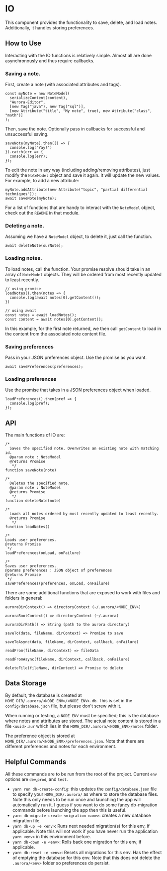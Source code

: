 # IO
This component provides the functionality to save, delete, and load notes.
Additionally, it handles storing preferences.

## How to Use
Interacting with the IO functions is relatively simple. Almost all are done asynchronously and thus
require callbacks.

### Saving a note.
First, create a note (with associated attributes and tags).
```
const myNote = new NoteModel(
  serializeContent(content),
  "Aurora-Editor",
  [new Tag("java"), new Tag("sql")],
  [new Attribute("title", "My note", true), new Attribute("class", "math")]
);
```
Then, save the note. Optionally pass in callbacks for successful and unsuccessful saving.
```
saveNote(myNote).then(() => {
  console.log("Yay!")
}).catch(err => {
  console.log(err);
});
```
To edit the note in any way (including adding/removing attributes), just modify the
`NoteModel` object and save it again. It will update the new values. For example, to add a new attribute:
```
myNote.addAttribute(new Attribute("topic", "partial differential techniques"));
await saveNote(myNote);
```
For a list of functions that are handy to interact with the `NoteModel` object, check out the `README` in that module.

### Deleting a note.
Assuming we have a `NoteModel` object, to delete it, just call the function.
```
await deleteNote(ourNote);
```

### Loading notes.
To load notes, call the function. Your promise resolve should take in an array of `NoteModel`
objects. They will be ordered from most recently updated to least recently.
```
// using promise
loadNotes().then(notes => {
  console.log(await notes[0].getContent());
})

// using await
const notes = await loadNotes();
const content = await notes[0].getContent();
```
In this example, for the first note returned, we then call `getContent` to load in the content
from the associated note content file.

### Saving preferences
Pass in your JSON preferences object. Use the promise as you want.
```
await savePreferences(preferences);
```

### Loading preferences
Use the promise that takes in a JSON preferences object when loaded.
```
loadPreferences().then(pref => {
  console.log(pref);
});
```

## API
The main functions of IO are:
```
/*
  Saves the specified note. Overwrites an existing note with matching id.
  @param note : NoteModel
  @returns Promise
   */
function saveNote(note)

/*
  Deletes the specified note.
  @param note : NoteModel
  @returns Promise
   */
function deleteNote(note)

/*
  Loads all notes ordered by most recently updated to least recently.
  @returns Promise
   */
function loadNotes()

/*
Loads user preferences.
@returns Promise
 */
loadPreferences(onLoad, onFailure)

/*
Saves user preferences.
@params preferences : JSON object of preferences
@returns Promise
 */
savePreferences(preferences, onLoad, onFailure)
```

There are some additional functions that are exposed to work with files and folders in general:

```
auroraDirContext() => directoryContext (~/.aurora/<NODE_ENV>)

auroraRootContext() => directoryContext (~/.aurora)

auroraDirPath() => String (path to the aurora directory)

saveTo(data, fileName, dirContext) => Promise to save

saveToAsync(data, fileName, dirContext, callback, onFailure)

readFrom(fileName, dirContext) => fileData

readFromAsync(fileName, dirContext, callback, onFailure)

deleteFile(fileName, dirContext) => Promise to delete
```

## Data Storage
By default, the database is created at `HOME_DIR/.aurora/<NODE_ENV>/<NODE_ENV>.db`.
This is set in the `config/database.json` file, but please don't screw with it.

When running or testing, a `NODE_ENV` must be specified; this is the database where notes and attributes are stored.
The actual note content is stored in a file `<uuid>.aur` which lies in the `HOME_DIR/.aurora/<NODE_ENV>/notes` folder.

The preference object is stored at `HOME_DIR/.aurora/<NODE_ENV>/preferences.json`.
Note that there are different preferences and notes for each environment.

## Helpful Commands
All these commands are to be run from the root of the project.
Current `env` options are `dev`,`prod`, and `test`.
- `yarn run db-create-config`: this updates the `config/database.json` file to specify your `HOME_DIR/.aurora/` as where to store the database files. Note this only needs to be run once and launching the app will automatically run it. I guess if you want to do some fancy db-migration commands before launching the app then this is useful.
- `yarn db-migrate-create <migration-name>`: creates a new database migration file.
- `yarn db-up -e <env>`: Runs next needed migration(s) for this env, if applicable. Note this will not work if you have never run the application `yarn <env>` in this environment before.
- `yarn db-down -e <env>`: Rolls back one migration for this env, if applicable.
- `yarn db-reset -e <env>`: Resets all migrations for this env. Has the effect of emptying the database for this env. Note that this does not delete the `.aurora/<env>` folder so preferences do persist.
